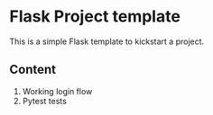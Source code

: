 # Flask Project template
This is a simple Flask template to kickstart a project.

## Content
1. Working login flow
2. Pytest tests